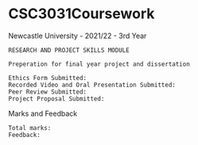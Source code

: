 # CSC3031Coursework
Newcastle University - 2021/22 - 3rd Year

	RESEARCH AND PROJECT SKILLS MODULE
	
	Preperation for final year project and dissertation
	
	Ethics Form Submitted:
	Recorded Video and Oral Presentation Submitted:
	Peer Review Submitted:
	Project Proposal Submitted:

Marks and Feedback

	Total marks:
	Feedback: 
